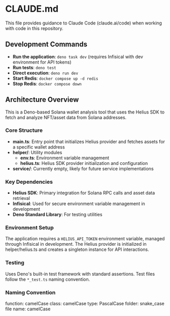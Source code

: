 # CLAUDE.md

This file provides guidance to Claude Code (claude.ai/code) when working with code in this repository.

## Development Commands

- **Run the application**: `deno task dev` (requires Infisical with dev environment for API tokens)
- **Run tests**: `deno test`
- **Direct execution**: `deno run dev`
- **Start Redis**: `docker compose up -d redis`
- **Stop Redis**: `docker compose down`

## Architecture Overview

This is a Deno-based Solana wallet analysis tool that uses the Helius SDK to fetch and analyze NFT/asset data from Solana addresses.

### Core Structure

- **main.ts**: Entry point that initializes Helius provider and fetches assets for a specific wallet address
- **helper/**: Utility modules
  - **env.ts**: Environment variable management
  - **helius.ts**: Helius SDK provider initialization and configuration
- **service/**: Currently empty, likely for future service implementations

### Key Dependencies

- **Helius SDK**: Primary integration for Solana RPC calls and asset data retrieval
- **Infisical**: Used for secure environment variable management in development
- **Deno Standard Library**: For testing utilities

### Environment Setup

The application requires a `HELIUS_API_TOKEN` environment variable, managed through Infisical in development. The Helius provider is initialized in helper/helius.ts and creates a singleton instance for API interactions.

### Testing

Uses Deno's built-in test framework with standard assertions. Test files follow the `*_test.ts` naming convention.

### Naming Convention
function: camelCase
class: camelCase
type: PascalCase
folder: snake_case
file name: camelCase